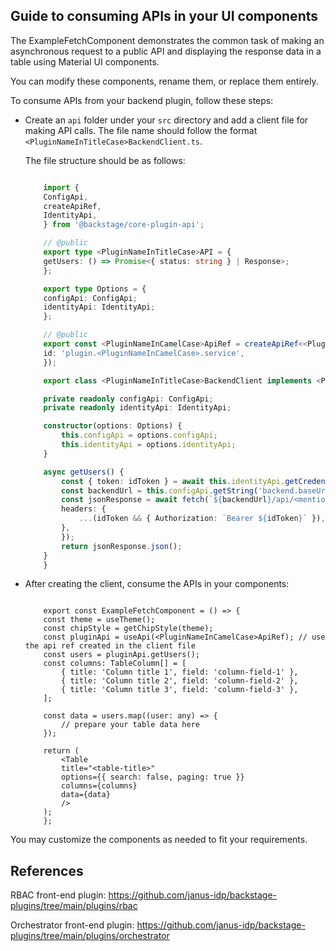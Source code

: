 ## Guide to consuming APIs in your UI components

The ExampleFetchComponent demonstrates the common task of making an asynchronous request to a public API and displaying the response data in a table using Material UI components.

You can modify these components, rename them, or replace them entirely.

To consume APIs from your backend plugin, follow these steps:

- Create an `api` folder under your `src` directory and add a client file for making API calls. The file name should follow the format `<PluginNameInTitleCase>BackendClient.ts`.

    The file structure should be as follows:

    ```ts title="<PluginNameInTitleCase>BackendClient.ts"

        import {
        ConfigApi,
        createApiRef,
        IdentityApi,
        } from '@backstage/core-plugin-api';

        // @public
        export type <PluginNameInTitleCase>API = {
        getUsers: () => Promise<{ status: string } | Response>;
        };

        export type Options = {
        configApi: ConfigApi;
        identityApi: IdentityApi;
        };

        // @public
        export const <PluginNameInCamelCase>ApiRef = createApiRef<<PluginNameInTitleCase>API>({
        id: 'plugin.<PluginNameInCamelCase>.service',
        });

        export class <PluginNameInTitleCase>BackendClient implements <PluginNameInTitleCase>API {

        private readonly configApi: ConfigApi;
        private readonly identityApi: IdentityApi;

        constructor(options: Options) {
            this.configApi = options.configApi;
            this.identityApi = options.identityApi;
        }

        async getUsers() {
            const { token: idToken } = await this.identityApi.getCredentials();
            const backendUrl = this.configApi.getString('backend.baseUrl');
            const jsonResponse = await fetch(`${backendUrl}/api/<mention-your-api-here>/`, {
            headers: {
                ...(idToken && { Authorization: `Bearer ${idToken}` }),
            },
            });
            return jsonResponse.json();
        }
        }
    ```

- After creating the client, consume the APIs in your components:

    ```tsx title="ExampleFetchComponent.ts"

        export const ExampleFetchComponent = () => {
        const theme = useTheme();
        const chipStyle = getChipStyle(theme);
        const pluginApi = useApi(<PluginNameInCamelCase>ApiRef); // use the api ref created in the client file
        const users = pluginApi.getUsers();
        const columns: TableColumn[] = [
            { title: 'Column title 1', field: 'column-field-1' },
            { title: 'Column title 2', field: 'column-field-2' },
            { title: 'Column title 3', field: 'column-field-3' },
        ];

        const data = users.map((user: any) => {
            // prepare your table data here
        });

        return (
            <Table
            title="<table-title>"
            options={{ search: false, paging: true }}
            columns={columns}
            data={data}
            />
        );
        };

    ```

You may customize the components as needed to fit your requirements.


## References
RBAC front-end plugin: https://github.com/janus-idp/backstage-plugins/tree/main/plugins/rbac

Orchestrator front-end plugin: https://github.com/janus-idp/backstage-plugins/tree/main/plugins/orchestrator

